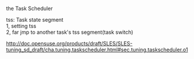 the Task Scheduler

tss: Task state segment  
1, setting tss  
2, far jmp to another task's tss segment(task switch)


http://doc.opensuse.org/products/draft/SLES/SLES-tuning_sd_draft/cha.tuning.taskscheduler.html#sec.tuning.taskscheduler.o1
